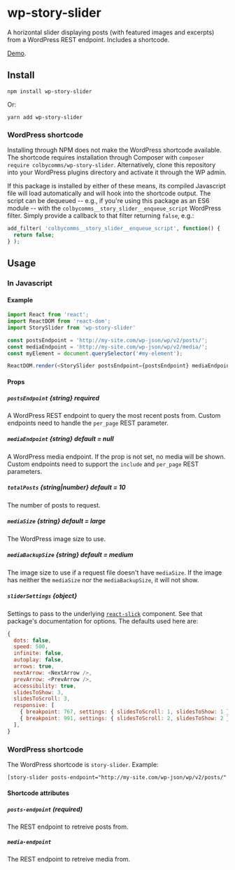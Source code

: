 # wp-story-slider

A horizontal slider displaying posts (with featured images and excerpts) from a WordPress REST endpoint. Includes a shortcode.

[Demo](https://colbycommunications.github.io/wp-story-slider/demo/).

## Install

```
npm install wp-story-slider
```

Or:

```
yarn add wp-story-slider
```

### WordPress shortcode

Installing through NPM does not make the WordPress shortcode available. The shortcode requires installation through Composer with `composer require colbycomms/wp-story-slider`. Alternatively, clone this repository into your WordPress plugins directory and activate it through the WP admin.

If this package is installed by either of these means, its compiled Javascript file will load automatically and will hook into the shortcode output. The script can be dequeued -- e.g., if you're using this package as an ES6 module -- with the `colbycomms__story_slider__enqueue_script` WordPress filter. Simply provide a callback to that filter returning `false`, e.g.:

```PHP
add_filter( 'colbycomms__story_slider__enqueue_script', function() {
  return false;
} );
```

## Usage

### In Javascript

#### Example

```Javascript
import React from 'react';
import ReactDOM from 'react-dom';
import StorySlider from 'wp-story-slider'

const postsEndpoint = 'http://my-site.com/wp-json/wp/v2/posts/';
const mediaEndpoint = 'http://my-site.com/wp-json/wp/v2/media/';
const myElement = document.querySelector('#my-element');

ReactDOM.render(<StorySlider postsEndpoint={postsEndpoint} mediaEndpoint={mediaEndpoint} />, myElement);
```

#### Props

##### `postsEndpoint` {string} **required**

A WordPress REST endpoint to query the most recent posts from. Custom endpoints need to handle the `per_page` REST parameter.

##### `mediaEndpoint` {string} **default = null**

A WordPress media endpoint. If the prop is not set, no media will be shown. Custom endpoints need to support the `include` and `per_page` REST parameters.

##### `totalPosts` {string|number} **default = 10**

The number of posts to request.

##### `mediaSize` {string} **default = large**

The WordPress image size to use.

##### `mediaBackupSize` {string} **default = medium**

The image size to use if a request file doesn't have `mediaSize`. If the image has neither the `mediaSize` nor the `mediaBackupSize`, it will not show.

##### `sliderSettings` {object}

Settings to pass to the underlying [`react-slick`](https://github.com/akiran/react-slick) component. See that package's documentation for options. The defaults used here are:

```Javascript
{
  dots: false,
  speed: 500,
  infinite: false,
  autoplay: false,
  arrows: true,
  nextArrow: <NextArrow />,
  prevArrow: <PrevArrow />,
  accessibility: true,
  slidesToShow: 3,
  slidesToScroll: 3,
  responsive: [
    { breakpoint: 767, settings: { slidesToScroll: 1, slidesToShow: 1 } },
    { breakpoint: 991, settings: { slidesToScroll: 2, slidesToShow: 2 } },
  ],
}
```

### WordPress shortcode

The WordPress shortcode is `story-slider`. Example:

```HTML
[story-slider posts-endpoint="http://my-site.com/wp-json/wp/v2/posts/" media-endpoint="http://my-site.com/wp-json/wp/v2/media/"]
```

#### Shortcode attributes

##### `posts-endpoint` (required)

The REST endpoint to retreive posts from.

##### `media-endpoint`

The REST endpoint to retreive media from.
